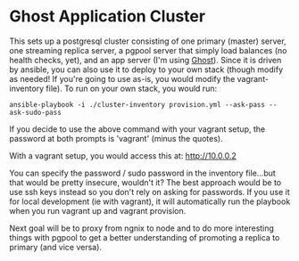 # Ghost Application Cluster

This sets up a postgresql cluster consisting of one primary (master) server, one streaming replica server, a pgpool server that simply load balances (no health checks, yet), and an app server (I'm using [Ghost](https://ghost.org)). Since it is driven by ansible, you can also use it to deploy to your own stack (though modify as needed! If you're going to use as-is, you would modify the vagrant-inventory file). To run on your own stack, you would run:

```
ansible-playbook -i ./cluster-inventory provision.yml --ask-pass --ask-sudo-pass
```

If you decide to use the above command with your vagrant setup, the password at both prompts is 'vagrant' (minus the quotes).

With a vagrant setup, you would access this at: http://10.0.0.2

You can specify the password / sudo password in the inventory file...but that would be pretty insecure, wouldn't it? The best approach would be to use ssh keys instead so you don't rely on asking for passwords. If you use it for local development (ie with vagrant), it will automatically run the playbook when you run vagrant up and vagrant provision.

Next goal will be to proxy from ngnix to node and to do more interesting things with pgpool to get a better understanding of promoting a replica to primary (and vice versa).
